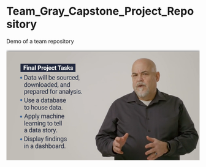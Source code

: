 # Team_Gray_Capstone_Project_Repository
Demo of a team repository

![Final Project Overview](./Images/Final_Project_Overview_from_Dr_Reed.png)